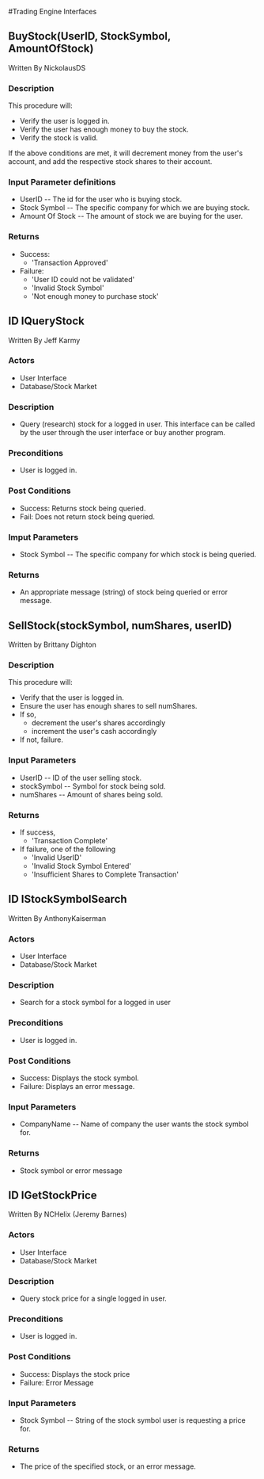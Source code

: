 
#Trading Engine Interfaces

## BuyStock(UserID, StockSymbol, AmountOfStock)
Written By NickolausDS

### Description
This procedure will:

* Verify the user is logged in.
* Verify the user has enough money to buy the stock. 
* Verify the stock is valid. 

If the above conditions are met, it will decrement money from the user's account, and add the respective stock shares to their account.

### Input Parameter definitions
* UserID -- The id for the user who is buying stock.
* Stock Symbol -- The specific company for which we are buying stock.
* Amount Of Stock -- The amount of stock we are buying for the user.

### Returns
* Success:
	* 'Transaction Approved'
* Failure: 	
	* 'User ID could not be validated'
	* 'Invalid Stock Symbol'
	* 'Not enough money to purchase stock'
			

## ID IQueryStock
Written By Jeff Karmy

### Actors
* User Interface
* Database/Stock Market

### Description
* Query (research) stock for a logged in user.  This interface can be called by the user through the user interface or buy another program.

### Preconditions
* User is logged in.

### Post Conditions
* Success: Returns stock being queried.
* Fail:  Does not return stock being queried.

### Imput Parameters
* Stock Symbol -- The specific company for which stock is being queried.

### Returns
* An appropriate message (string) of stock being queried or error message.

## SellStock(stockSymbol, numShares, userID)
Written by Brittany Dighton

### Description
This procedure will:
* Verify that the user is logged in.
* Ensure the user has enough shares to sell numShares.
* If so, 
	* decrement the user's shares accordingly
	* increment the user's cash accordingly
* If not, failure.

### Input Parameters
* UserID -- ID of the user selling stock.
* stockSymbol -- Symbol for stock being sold.
* numShares -- Amount of shares being sold.

### Returns
* If success, 
	* 'Transaction Complete'
* If failure, one of the following
	* 'Invalid UserID'
	* 'Invalid Stock Symbol Entered'
	* 'Insufficient Shares to Complete Transaction'

## ID  IStockSymbolSearch
Written By AnthonyKaiserman

### Actors
* User Interface
* Database/Stock Market

### Description
* Search for a stock symbol for a logged in user

### Preconditions
* User is logged in. 

### Post Conditions
* Success: Displays the stock symbol.
* Failure: Displays an error message.

### Input Parameters 

* CompanyName -- Name of company the user wants the stock symbol for.

### Returns
* Stock symbol or error message

## ID  IGetStockPrice
Written By NCHelix (Jeremy Barnes)

### Actors
* User Interface
* Database/Stock Market

### Description
* Query stock price for a single logged in user. 

### Preconditions
* User is logged in. 

### Post Conditions
* Success: Displays the stock price
* Failure: Error Message

### Input Parameters 
* Stock Symbol -- String of the stock symbol user is requesting a price for.

### Returns
* The price of the specified stock, or an error message.



